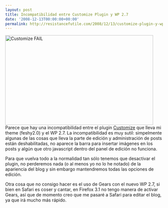 ```yaml
---
layout: post
title: Incompatibilidad entre Customize Plugin y WP 2.7
date: '2008-12-13T00:00:00+00:00'
permalink: http://resistancefutile.com/2008/12/13/customize-plugin-y-wp-27/
---
```

<img src="http://resistancefutile.com/wp-content/zz47a15162.jpg" alt="Customize FAIL" title="Customize FAIL" width="473" height="287" class="centro" />Parece que hay una incompatibilidad entre el plugin <a href="http://www.jide.fr/english/downloads/customize/">Customize</a> que lleva mi theme (feshy2.0) y el WP 2.7. La incompatibilidad es muy sutil: simpelmente algunas de las cosas que lleva la parte de edición y administración de posts están deshabilitadas, no aparece la barra para insertar imágenes en los posts y algún que otro javascript dentro del panel de edición no funciona.

Para que vuelva todo a la normalidad tan sólo tenemos que desactivar el plugin, no perderemos nada (o al menos yo no lo he notado) de la apariencia del blog y sin embargo mantendremos todas las opciones de edición.

Otra cosa que no consigo hacer es el uso de Gears con el nuevo WP 2.7, si bien en Safari es coser y cantar, en Firefox 3.1 no tengo manera de activar Gears, así que de momento creo que me pasaré a Safari para editar el blog, ya que irá mucho más rápido.
